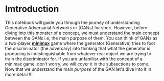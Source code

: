 # Imtroduction
This notebook will guide you through the journey of understanding Generative Adversarial Networks or (GANs) for short. However, before diving into this monster of a concept, we must understand the main concept between the GANs i.e, the main purpose of them. You can think of GANs as a  two-player [**minimax**](https://www.baeldung.com/java-minimax-algorithm) game where the generator (Generative) tries to fool the discriminator (the adversary) into thinking that what the generator is producing is indistinguishable from whatever real object we are trying to train the discriminator for. If you are unfamiliar with the concept of a minimax game, don't worry, we will cover it in the subsections to come. Now that we understand the main *purpose* of the GAN let's dive into it in more detail !!!
